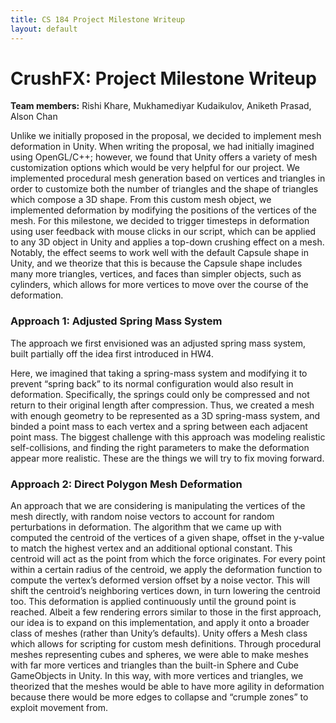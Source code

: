 ```yaml
---
title: CS 184 Project Milestone Writeup
layout: default
---
```


# CrushFX: Project Milestone Writeup

**Team members:** Rishi Khare, Mukhamediyar Kudaikulov, Aniketh Prasad, Alson Chan


Unlike we initially proposed in the proposal, we decided to implement mesh deformation in Unity. When writing the proposal, we had initially imagined using OpenGL/C++; however, we found that Unity offers a variety of mesh customization options which would be very helpful for our project. We implemented procedural mesh generation based on vertices and triangles in order to customize both the number of triangles and the shape of triangles which compose a 3D shape. From this custom mesh object, we implemented deformation by modifying the positions of the vertices of the mesh. For this milestone, we decided to trigger timesteps in deformation using user feedback with mouse clicks in our script, which can be applied to any 3D object in Unity and applies a top-down crushing effect on a mesh. Notably, the effect seems to work well with the default Capsule shape in Unity, and we theorize that this is because the Capsule shape includes many more triangles, vertices, and faces than simpler objects, such as cylinders, which allows for more vertices to move over the course of the deformation.

### Approach 1: Adjusted Spring Mass System
The approach we first envisioned was an adjusted spring mass system, built partially off the idea first introduced in HW4. 

Here, we imagined that taking a spring-mass system and modifying it to prevent “spring back” to its normal configuration would also result in deformation. Specifically, the springs could only be compressed and not return to their original length after compression. Thus, we created a mesh with enough geometry to be represented as a 3D spring-mass system, and binded a point mass to each vertex and a spring between each adjacent point mass. The biggest challenge with this approach was modeling realistic self-collisions, and finding the right parameters to make the deformation appear more realistic. These are the things we will try to fix moving forward.


### Approach 2: Direct Polygon Mesh Deformation
An approach that we are considering is manipulating the vertices of the mesh directly, with random noise vectors to account for random perturbations in deformation. 
The algorithm that we came up with computed the centroid of the vertices of a given shape, offset in the y-value to match the highest vertex and an additional optional constant. This centroid will act as the point from which the force originates. For every point within a certain radius of the centroid, we apply the deformation function to compute the vertex’s deformed version offset by a noise vector. This will shift the centroid’s neighboring vertices down, in turn lowering the centroid too. This deformation is applied continuously until the ground point is reached. 
Albeit a few rendering errors similar to those in the first approach, our idea is to expand on this implementation, and apply it onto a broader class of meshes (rather than Unity’s defaults).
Unity offers a Mesh class which allows for scripting for custom mesh definitions. Through procedural meshes representing cubes and spheres, we were able to make meshes with far more vertices and triangles than the built-in Sphere and Cube GameObjects in Unity. In this way, with more vertices and triangles, we theorized that the meshes would be able to have more agility in deformation because there would be more edges to collapse and “crumple zones” to exploit movement from.  
